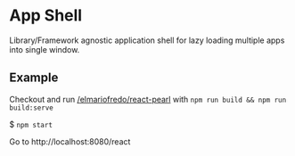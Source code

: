 App Shell
=========

Library/Framework agnostic application shell for lazy loading multiple apps into single window.

## Example

Checkout and run [/elmariofredo/react-pearl](/elmariofredo/react-pearl) with `npm run build && npm run build:serve`

$ `npm start`

Go to http://localhost:8080/react


